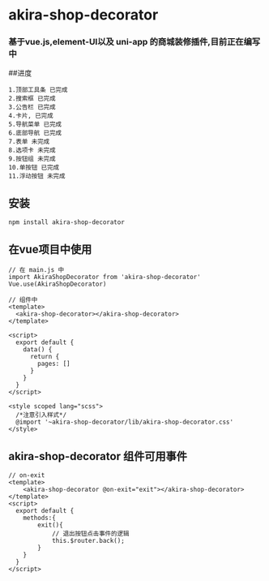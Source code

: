 # akira-shop-decorator 
### 基于vue.js,element-UI以及 uni-app 的商城装修插件,目前正在编写中

##进度
```
1.顶部工具条 已完成
2.搜索框 已完成
3.公告栏 已完成
4.卡片, 已完成
5.导航菜单 已完成
6.底部导航 已完成
7.表单 未完成
8.选项卡 未完成
9.按钮组 未完成
10.单按钮 已完成
11.浮动按钮 未完成
```

## 安装
```
npm install akira-shop-decorator
```
## 在vue项目中使用
```
// 在 main.js 中
import AkiraShopDecorator from 'akira-shop-decorator'
Vue.use(AkiraShopDecorator)

// 组件中
<template>
  <akira-shop-decorator></akira-shop-decorator>
</template>

<script>
  export default {
    data() {
      return {
        pages: []
      }
    }
  }
</script>

<style scoped lang="scss">
  /*注意引入样式*/
  @import '~akira-shop-decorator/lib/akira-shop-decorator.css'
</style>
```
## akira-shop-decorator 组件可用事件
```
// on-exit
<template>
    <akira-shop-decorator @on-exit="exit"></akira-shop-decorator>
</template>
<script>
  export default {
    methods:{
        exit(){
            // 退出按钮点击事件的逻辑
            this.$router.back();
        }
    }
  }
</script>
```
